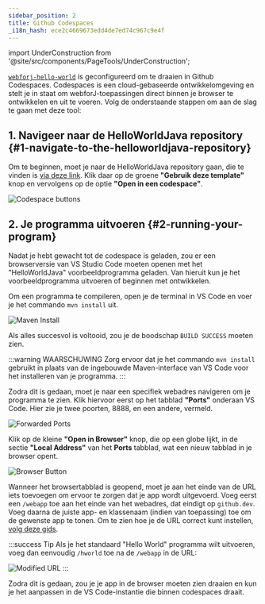 ```yaml
---
sidebar_position: 2
title: Github Codespaces
_i18n_hash: ece2c4669673edd4de7ed74c967c9e4f
---
```

import UnderConstruction from '@site/src/components/PageTools/UnderConstruction';

[`webforj-hello-world`](https://github.com/webforj/webforj-hello-world) is geconfigureerd om te draaien in Github Codespaces. Codespaces is een cloud-gebaseerde ontwikkelomgeving en stelt je in staat om webforJ-toepassingen direct binnen je browser te ontwikkelen en uit te voeren. Volg de onderstaande stappen om aan de slag te gaan met deze tool:

## 1. Navigeer naar de HelloWorldJava repository {#1-navigate-to-the-helloworldjava-repository}

Om te beginnen, moet je naar de HelloWorldJava repository gaan, die te vinden is [via deze link](https://github.com/webforj/webforj-hello-world). Klik daar op de groene **"Gebruik deze template"** knop en vervolgens op de optie **"Open in een codespace"**.

![Codespace buttons](/img/bbj-installation/github/1.png#rounded-border)

## 2. Je programma uitvoeren {#2-running-your-program}

Nadat je hebt gewacht tot de codespace is geladen, zou er een browserversie van VS Studio Code moeten openen met het "HelloWorldJava" voorbeeldprogramma geladen. Van hieruit kun je het voorbeeldprogramma uitvoeren of beginnen met ontwikkelen.

Om een programma te compileren, open je de terminal in VS Code en voer je het commando `mvn install` uit.

![Maven Install](/img/bbj-installation/github/2.png#rounded-border)

Als alles succesvol is voltooid, zou je de boodschap `BUILD SUCCESS` moeten zien.

:::warning WAARSCHUWING 
Zorg ervoor dat je het commando `mvn install` gebruikt in plaats van de ingebouwde Maven-interface van VS Code voor het installeren van je programma.
:::

Zodra dit is gedaan, moet je naar een specifiek webadres navigeren om je programma te zien. Klik hiervoor eerst op het tabblad **"Ports"** onderaan VS Code. Hier zie je twee poorten, 8888, en een andere, vermeld.

![Forwarded Ports](/img/bbj-installation/github/3.png#rounded-border)

Klik op de kleine **"Open in Browser"** knop, die op een globe lijkt, in de sectie **"Local Address"** van het **Ports** tabblad, wat een nieuw tabblad in je browser opent.

![Browser Button](/img/bbj-installation/github/4.png#rounded-border)

Wanneer het browsertabblad is geopend, moet je aan het einde van de URL iets toevoegen om ervoor te zorgen dat je app wordt uitgevoerd. Voeg eerst een `/webapp` toe aan het einde van het webadres, dat eindigt op `github.dev`. Voeg daarna de juiste app- en klassenaam (indien van toepassing) toe om de gewenste app te tonen. Om te zien hoe je de URL correct kunt instellen, [volg deze gids](./configuration).

:::success Tip
Als je het standaard "Hello World" programma wilt uitvoeren, voeg dan eenvoudig `/hworld` toe na de `/webapp` in de URL:
<br />

![Modified URL](/img/bbj-installation/github/5.png#rounded-border)
:::

Zodra dit is gedaan, zou je je app in de browser moeten zien draaien en kun je het aanpassen in de VS Code-instantie die binnen codespaces draait.
